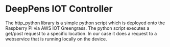# DeepPens IOT Controller

The http_python library is a simple python script which is deployed onto the Raspberry PI via AWS IOT Greengrass. The python script executes a get/post request to a specific location. In our case it does a request to a webservice that is running locally on the device. 

